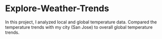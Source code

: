 # Explore-Weather-Trends
In this project, I analyzed local and global temperature data.
Compared the temperature trends with my city (San Jose) to overall global temperature trends.
